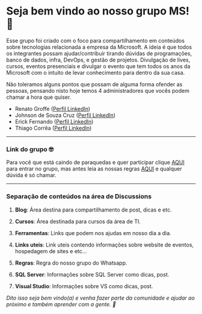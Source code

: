 # Seja bem vindo ao nosso grupo MS! 💙

Esse grupo foi criado com o foco para compartilhamento em conteúdos sobre tecnologias relacionada a empresa da Microsoft.
A ideia é que todos os integrantes possam ajudar/contribuir tirando dúvidas de programações, banco de dados, infra, DevOps, e gestão de projetos.
Divulgação de lives, cursos, eventos presenciais e divulgar o evento que tem todos os anos da Microsoft com o intuito de levar conhecimento para dentro da sua casa.

Não toleramos alguns pontos que possam de alguma forma ofender as pessoas, pensando nisto hoje temos 4 administradores que vocês podem chamar a hora que quiser.

- Renato Groffe ([Perfil LinkedIn](https://www.linkedin.com/in/renatogroffe/ "Perfil LinkedIn"))
- Johnson de Souza Cruz ([Perfil LinkedIn](https://www.linkedin.com/in/johnsonsouzacruz/ "Perfil LinkedIn"))
- Erick Fernando ([Perfil LinkedIn](https://www.linkedin.com/in/erickfernandorodrigues/ "Perfil LinkedIn"))
- Thiago Corrêa ([Perfil LinkedIn](https://www.linkedin.com/in/thiagocorreab/))

---
### Link do grupo 🤓
Para você que está caindo de paraquedas e quer participar clique [AQUI](https://chat.whatsapp.com/BtEynUIfXORKwneR8BQ8qA "AQUI") para entrar no grupo, mas antes leia as nossas regras [AQUI](https://github.com/thiagocorreabotelho/tecnologias-microsoft/discussions/1 "AQUI") e qualquer dúvida é só chamar.

---

### Separação de conteúdos na área de Discussions

1. **Blog**: Área destina para compartilhamento de post, dicas e etc.

2. **Cursos**: Área destinada para cursos da área de TI.

3.  **Ferramentas**: Links que podem nos ajudas em nosso dia a dia.

4. **Links uteis**: Link uteis contendo informações sobre website de eventos, hospedagem de sites e etc...

5. **Regras**: Regra do nosso grupo do Whatsapp.

6. **SQL Server**: Informações sobre SQL Server como dicas, post.

7. **Visual Studio**: Informações sobre VS como dicas, post.

_Dito isso seja bem vindo(a) e venha fazer parte da comunidade e ajudar ao próximo e também aprender com a gente. 💙_
